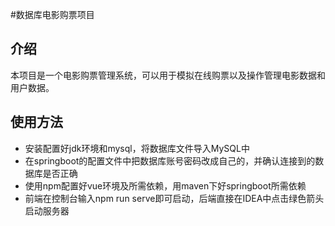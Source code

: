 #数据库电影购票项目

## 介绍

本项目是一个电影购票管理系统，可以用于模拟在线购票以及操作管理电影数据和用户数据。

## 使用方法

+ 安装配置好jdk环境和mysql，将数据库文件导入MySQL中
+ 在springboot的配置文件中把数据库账号密码改成自己的，并确认连接到的数据库是否正确
+ 使用npm配置好vue环境及所需依赖，用maven下好springboot所需依赖
+ 前端在控制台输入npm run serve即可启动，后端直接在IDEA中点击绿色箭头启动服务器



